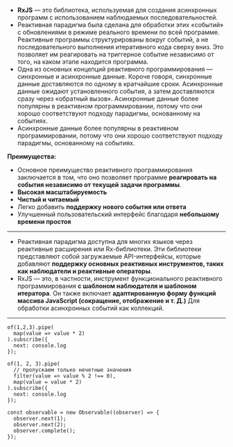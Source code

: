 - **RxJS** — это библиотека, используемая для создания асинхронных программ с использованием наблюдаемых последовательностей.
- Реактивная парадигма была сделана для обработки этих «событий» с обновлениями в режиме реального времени по всей программе. Реактивные программы структурированы вокруг событий, а не последовательного выполнения итеративного кода сверху вниз. Это позволяет им реагировать на триггерное событие независимо от того, на каком этапе находится программа.
- Одна из основных концепций реактивного программирования — синхронные и асинхронные данные. Короче говоря, синхронные данные доставляются по одному в кратчайшие сроки.
Асинхронные данные ожидают установленного события, а затем доставляются сразу через «обратный вызов». Асинхронные данные более популярны в реактивном программировании, потому что они хорошо соответствуют подходу парадигмы, основанному на событиях.
- Асинхронные данные более популярны в реактивном программировании, потому что они хорошо соответствуют подходу парадигмы, основанному на событиях.

**Преимущества:**
- Основное преимущество реактивного программирования заключается в том, что оно позволяет программе **реагировать на события независимо от текущей задачи программы**.
- **Высокая масштабируемость**
- **Чистый и читаемый**
- Легко добавить **поддержку нового события или ответа**
- Улучшенный пользовательский интерфейс благодаря **небольшому времени простоя**

--------------------------------------------------------
- Реактивная парадигма доступна для многих языков через реактивные расширения или Rx-библиотеки. Эти библиотеки представляют собой загружаемые API-интерфейсы, которые добавляют **поддержку основных реактивных инструментов, таких как наблюдатели и реактивные операторы**. 
- RxJS — это, в частности, инструмент функционального реактивного программирования **с шаблоном наблюдателя и шаблоном итератора**. Он также включает **адаптированную форму функций массива JavaScript (сокращение, отображение и т. Д.)** Для обработки асинхронных событий как коллекций.
--------------------------------------------------------
```
of(1,2,3).pipe(
  map(value => value * 2)
).subscribe({
  next: console.log
});
```

```
of(1, 2, 3).pipe(
  // пропускаем только нечетные значения
  filter(value => value % 2 !== 0),
  map(value = value * 2)
).subscribe({
  next: console.log
});
```

```
const observable = new Observable((observer) => {
  observer.next(1);
  observer.next(2);
  observer.complete();
});
```
